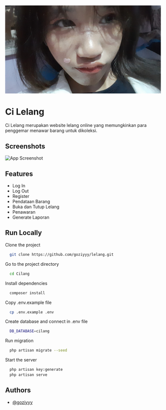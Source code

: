 ![Logo](public/img/brand-logo-new-3.JPG)

# Ci Lelang

Ci Lelang merupakan website lelang online yang memungkinkan para penggemar menawar barang untuk dikoleksi.

## Screenshots

![App Screenshot](public/img/Landing%20Page.jpg)

## Features

- Log In
- Log Out
- Register
- Pendataan Barang
- Buka dan Tutup Lelang
- Penawaran
- Generate Laporan

## Run Locally

Clone the project

```bash
  git clone https://github.com/goziyyy/lelang.git
```

Go to the project directory

```bash
  cd Cilang
```

Install dependencies

```bash
  composer install
```

Copy .env.example file

```bash
  cp .env.example .env
```

Create database and connect in .env file

```bash
  DB_DATABASE=cilang
```

Run migration

```bash
  php artisan migrate --seed
```

Start the server

```bash
  php artisan key:generate
  php artisan serve
```

## Authors

- [@goziyyy](https://github.com/goziyyy)

